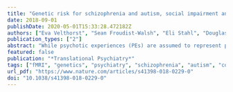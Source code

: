 ```yaml
---
title: "Genetic risk for schizophrenia and autism, social impairment and developmental pathways to psychosis"
date: 2018-09-01
publishDate: 2020-05-01T15:33:28.472182Z
authors: ["Eva Velthorst", "Sean Froudist-Walsh", "Eli Stahl", "Douglas Ruderfer", "Ilyan Ivanov", "Joseph Buxbaum", "Tobias Banaschewski", "Arun L. W. Bokde", "Uli Bromberg Dipl-Psych", "Christian Büchel", "Erin Burke Quinlan", "Sylvane Desrivières", "Herta Flor", "Vincent Frouin", "Hugh Garavan", "Penny Gowland", "Andreas Heinz", "Bernd Ittermann", "Marie-Laure Paillère Martinot", "Eric Artiges", "Frauke Nees", "Dimitri Papadopoulos Orfanos", "Tomáš Paus", "Luise Poustka", "Sarah Hohmann", "Juliane H. Fröhner", "Michael N. Smolka", "Henrik Walter", "Robert Whelan", "Gunter Schumann", "Abraham Reichenberg"]
publication_types: ["2"]
abstract: "While psychotic experiences (PEs) are assumed to represent psychosis liability, general population studies have not been able to establish significant associations between polygenic risk scores (PRS) and PEs. Previous work suggests that PEs may only represent significant risk when accompanied by social impairment. Leveraging data from the large longitudinal IMAGEN cohort, including 2096 14-year old adolescents that were followed-up to age 18, we tested whether the association between polygenic risk and PEs is mediated by (increasing) impairments in social functioning and social cognitive processes. Using structural equation modeling (SEM) for the subset of participants (n = 643) with complete baseline and follow-up data, we examined pathways to PEs. We found that high polygenic risk for schizophrenia (p = 0.014), reduced brain activity to emotional stimuli (p = 0.009) and social impairments in late adolescence (p textless 0.001; controlling for functioning in early adolescence) each independently contributed to the severity of PEs at age 18. The pathway between polygenic risk for autism spectrum disorder and PEs was mediated by social impairments in late adolescence (indirect pathway; p = 0.025). These findings point to multiple direct and indirect pathways to PEs, suggesting that different processes are in play, depending on genetic loading, and environment. Our results suggest that treatments targeting prevention of social impairment may be particularly promising for individuals at genetic risk for autism in order to minimize risk for psychosis."
featured: false
publication: "*Translational Psychiatry*"
tags: ["fMRI", "genetics", "psychiatry", "schizophrenia", "autism", "cognitive function"]
url_pdf: "https://www.nature.com/articles/s41398-018-0229-0"
doi: "10.1038/s41398-018-0229-0"
---
```


